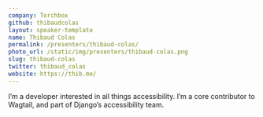 ```yaml
---
company: Torchbox
github: thibaudcolas
layout: speaker-template
name: Thibaud Colas
permalink: /presenters/thibaud-colas/
photo_url: /static/img/presenters/thibaud-colas.png
slug: thibaud-colas
twitter: thibaud_colas
website: https://thib.me/
---
```


I’m a developer interested in all things accessibility. I’m a core contributor to Wagtail, and part of Django’s accessibility team.
